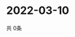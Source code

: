 # 2022-03-10
  共 0条

  <!-- BEGIN -->
  <!-- 最后更新时间Thu Mar 10 2022 04:07:25 GMT+0000 (Coordinated Universal Time) -->
  
  <!-- END -->
  
  